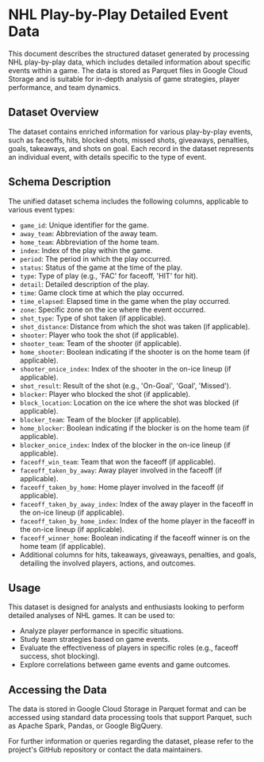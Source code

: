 # NHL Play-by-Play Detailed Event Data

This document describes the structured dataset generated by processing NHL play-by-play data, which includes detailed information about specific events within a game. The data is stored as Parquet files in Google Cloud Storage and is suitable for in-depth analysis of game strategies, player performance, and team dynamics.

## Dataset Overview

The dataset contains enriched information for various play-by-play events, such as faceoffs, hits, blocked shots, missed shots, giveaways, penalties, goals, takeaways, and shots on goal. Each record in the dataset represents an individual event, with details specific to the type of event.

## Schema Description

The unified dataset schema includes the following columns, applicable to various event types:

- `game_id`: Unique identifier for the game.
- `away_team`: Abbreviation of the away team.
- `home_team`: Abbreviation of the home team.
- `index`: Index of the play within the game.
- `period`: The period in which the play occurred.
- `status`: Status of the game at the time of the play.
- `type`: Type of play (e.g., 'FAC' for faceoff, 'HIT' for hit).
- `detail`: Detailed description of the play.
- `time`: Game clock time at which the play occurred.
- `time_elapsed`: Elapsed time in the game when the play occurred.
- `zone`: Specific zone on the ice where the event occurred.
- `shot_type`: Type of shot taken (if applicable).
- `shot_distance`: Distance from which the shot was taken (if applicable).
- `shooter`: Player who took the shot (if applicable).
- `shooter_team`: Team of the shooter (if applicable).
- `home_shooter`: Boolean indicating if the shooter is on the home team (if applicable).
- `shooter_onice_index`: Index of the shooter in the on-ice lineup (if applicable).
- `shot_result`: Result of the shot (e.g., 'On-Goal', 'Goal', 'Missed').
- `blocker`: Player who blocked the shot (if applicable).
- `block_location`: Location on the ice where the shot was blocked (if applicable).
- `blocker_team`: Team of the blocker (if applicable).
- `home_blocker`: Boolean indicating if the blocker is on the home team (if applicable).
- `blocker_onice_index`: Index of the blocker in the on-ice lineup (if applicable).
- `faceoff_win_team`: Team that won the faceoff (if applicable).
- `faceoff_taken_by_away`: Away player involved in the faceoff (if applicable).
- `faceoff_taken_by_home`: Home player involved in the faceoff (if applicable).
- `faceoff_taken_by_away_index`: Index of the away player in the faceoff in the on-ice lineup (if applicable).
- `faceoff_taken_by_home_index`: Index of the home player in the faceoff in the on-ice lineup (if applicable).
- `faceoff_winner_home`: Boolean indicating if the faceoff winner is on the home team (if applicable).
- Additional columns for hits, takeaways, giveaways, penalties, and goals, detailing the involved players, actions, and outcomes.

## Usage

This dataset is designed for analysts and enthusiasts looking to perform detailed analyses of NHL games. It can be used to:

- Analyze player performance in specific situations.
- Study team strategies based on game events.
- Evaluate the effectiveness of players in specific roles (e.g., faceoff success, shot blocking).
- Explore correlations between game events and game outcomes.

## Accessing the Data

The data is stored in Google Cloud Storage in Parquet format and can be accessed using standard data processing tools that support Parquet, such as Apache Spark, Pandas, or Google BigQuery.

For further information or queries regarding the dataset, please refer to the project's GitHub repository or contact the data maintainers.
